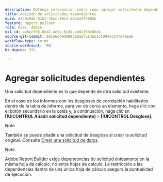 ```yaml
---
description: Obtenga información sobre cómo agregar solicitudes dependientes.
title: Adición de solicitudes dependientes
uuid: 243619db-81b4-40cc-88c4-e93a14f6993b
feature: Report Builder
role: User, Admin
exl-id: e45eef96-0bd2-4c5a-b1d1-cd41390c08d4
source-git-commit: 99156dd9d898ce0abf214561cb0040c647d7e6ab
workflow-type: tm+mt
source-wordcount: '98'
ht-degree: 32%

---
```


# Agregar solicitudes dependientes

Una solicitud dependiente es la que depende de otra solicitud existente.

En el caso de los informes con los desgloses de correlación habilitados dentro de la tabla de informe, para ver de cerca un elemento, haga clic con el botón secundario en la celda y, a continuación, haga clic en **[!UICONTROL Añadir solicitud dependiente]** > **[!UICONTROL Desglose]**.

>[!NOTE]
>
>También se puede añadir una solicitud de desglose al crear la solicitud original. Consulte [Crear una solicitud de datos](/help/analyze/report-builder/data-requests/t-create-a-data-request.md).

>[!NOTE]
>
>Adobe Report Builder exige dependencias de solicitud únicamente en la misma hoja de cálculo, no entre hojas de cálculo. La restricción a las dependencias dentro de una única hoja de cálculo asegura la puntualidad de ejecución.

